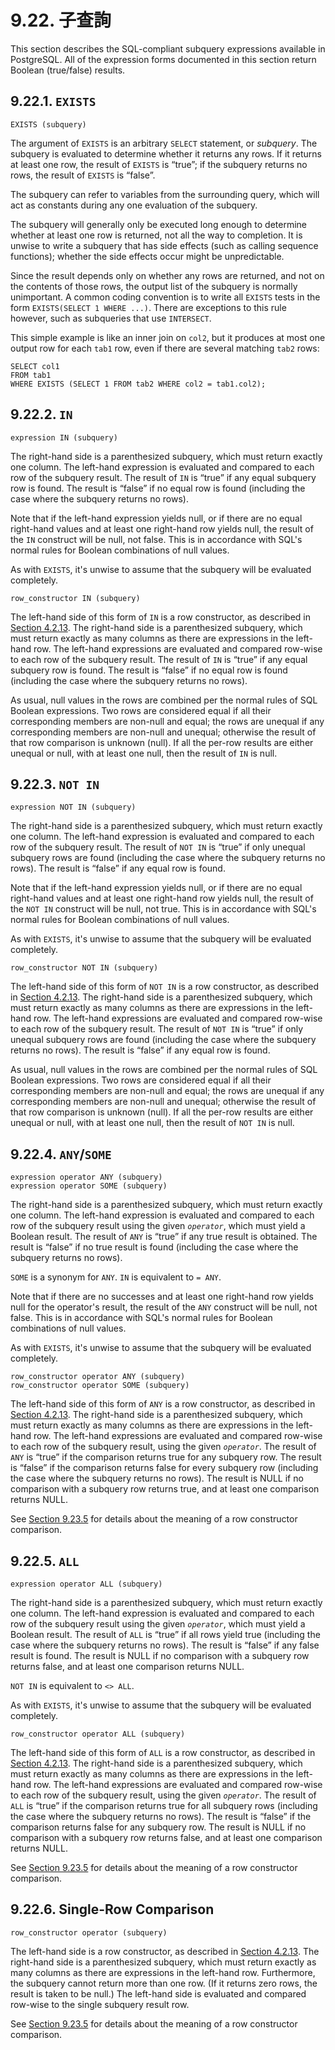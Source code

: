 # 9.22. 子查詢

This section describes the SQL-compliant subquery expressions available in PostgreSQL. All of the expression forms documented in this section return Boolean \(true/false\) results.

## 9.22.1. `EXISTS`

```text
EXISTS (subquery)
```

The argument of `EXISTS` is an arbitrary `SELECT` statement, or _subquery_. The subquery is evaluated to determine whether it returns any rows. If it returns at least one row, the result of `EXISTS` is “true”; if the subquery returns no rows, the result of `EXISTS` is “false”.

The subquery can refer to variables from the surrounding query, which will act as constants during any one evaluation of the subquery.

The subquery will generally only be executed long enough to determine whether at least one row is returned, not all the way to completion. It is unwise to write a subquery that has side effects \(such as calling sequence functions\); whether the side effects occur might be unpredictable.

Since the result depends only on whether any rows are returned, and not on the contents of those rows, the output list of the subquery is normally unimportant. A common coding convention is to write all `EXISTS` tests in the form `EXISTS(SELECT 1 WHERE ...)`. There are exceptions to this rule however, such as subqueries that use `INTERSECT`.

This simple example is like an inner join on `col2`, but it produces at most one output row for each `tab1` row, even if there are several matching `tab2` rows:

```text
SELECT col1
FROM tab1
WHERE EXISTS (SELECT 1 FROM tab2 WHERE col2 = tab1.col2);
```

## 9.22.2. `IN`

```text
expression IN (subquery)
```

The right-hand side is a parenthesized subquery, which must return exactly one column. The left-hand expression is evaluated and compared to each row of the subquery result. The result of `IN` is “true” if any equal subquery row is found. The result is “false” if no equal row is found \(including the case where the subquery returns no rows\).

Note that if the left-hand expression yields null, or if there are no equal right-hand values and at least one right-hand row yields null, the result of the `IN` construct will be null, not false. This is in accordance with SQL's normal rules for Boolean combinations of null values.

As with `EXISTS`, it's unwise to assume that the subquery will be evaluated completely.

```text
row_constructor IN (subquery)
```

The left-hand side of this form of `IN` is a row constructor, as described in [Section 4.2.13](https://www.postgresql.org/docs/12/sql-expressions.html#SQL-SYNTAX-ROW-CONSTRUCTORS). The right-hand side is a parenthesized subquery, which must return exactly as many columns as there are expressions in the left-hand row. The left-hand expressions are evaluated and compared row-wise to each row of the subquery result. The result of `IN` is “true” if any equal subquery row is found. The result is “false” if no equal row is found \(including the case where the subquery returns no rows\).

As usual, null values in the rows are combined per the normal rules of SQL Boolean expressions. Two rows are considered equal if all their corresponding members are non-null and equal; the rows are unequal if any corresponding members are non-null and unequal; otherwise the result of that row comparison is unknown \(null\). If all the per-row results are either unequal or null, with at least one null, then the result of `IN` is null.

## 9.22.3. `NOT IN`

```text
expression NOT IN (subquery)
```

The right-hand side is a parenthesized subquery, which must return exactly one column. The left-hand expression is evaluated and compared to each row of the subquery result. The result of `NOT IN` is “true” if only unequal subquery rows are found \(including the case where the subquery returns no rows\). The result is “false” if any equal row is found.

Note that if the left-hand expression yields null, or if there are no equal right-hand values and at least one right-hand row yields null, the result of the `NOT IN` construct will be null, not true. This is in accordance with SQL's normal rules for Boolean combinations of null values.

As with `EXISTS`, it's unwise to assume that the subquery will be evaluated completely.

```text
row_constructor NOT IN (subquery)
```

The left-hand side of this form of `NOT IN` is a row constructor, as described in [Section 4.2.13](https://www.postgresql.org/docs/12/sql-expressions.html#SQL-SYNTAX-ROW-CONSTRUCTORS). The right-hand side is a parenthesized subquery, which must return exactly as many columns as there are expressions in the left-hand row. The left-hand expressions are evaluated and compared row-wise to each row of the subquery result. The result of `NOT IN` is “true” if only unequal subquery rows are found \(including the case where the subquery returns no rows\). The result is “false” if any equal row is found.

As usual, null values in the rows are combined per the normal rules of SQL Boolean expressions. Two rows are considered equal if all their corresponding members are non-null and equal; the rows are unequal if any corresponding members are non-null and unequal; otherwise the result of that row comparison is unknown \(null\). If all the per-row results are either unequal or null, with at least one null, then the result of `NOT IN` is null.

## 9.22.4. `ANY`/`SOME`

```text
expression operator ANY (subquery)
expression operator SOME (subquery)
```

The right-hand side is a parenthesized subquery, which must return exactly one column. The left-hand expression is evaluated and compared to each row of the subquery result using the given _`operator`_, which must yield a Boolean result. The result of `ANY` is “true” if any true result is obtained. The result is “false” if no true result is found \(including the case where the subquery returns no rows\).

`SOME` is a synonym for `ANY`. `IN` is equivalent to `= ANY`.

Note that if there are no successes and at least one right-hand row yields null for the operator's result, the result of the `ANY` construct will be null, not false. This is in accordance with SQL's normal rules for Boolean combinations of null values.

As with `EXISTS`, it's unwise to assume that the subquery will be evaluated completely.

```text
row_constructor operator ANY (subquery)
row_constructor operator SOME (subquery)
```

The left-hand side of this form of `ANY` is a row constructor, as described in [Section 4.2.13](https://www.postgresql.org/docs/12/sql-expressions.html#SQL-SYNTAX-ROW-CONSTRUCTORS). The right-hand side is a parenthesized subquery, which must return exactly as many columns as there are expressions in the left-hand row. The left-hand expressions are evaluated and compared row-wise to each row of the subquery result, using the given _`operator`_. The result of `ANY` is “true” if the comparison returns true for any subquery row. The result is “false” if the comparison returns false for every subquery row \(including the case where the subquery returns no rows\). The result is NULL if no comparison with a subquery row returns true, and at least one comparison returns NULL.

See [Section 9.23.5](https://www.postgresql.org/docs/12/functions-comparisons.html#ROW-WISE-COMPARISON) for details about the meaning of a row constructor comparison.

## 9.22.5. `ALL`

```text
expression operator ALL (subquery)
```

The right-hand side is a parenthesized subquery, which must return exactly one column. The left-hand expression is evaluated and compared to each row of the subquery result using the given _`operator`_, which must yield a Boolean result. The result of `ALL` is “true” if all rows yield true \(including the case where the subquery returns no rows\). The result is “false” if any false result is found. The result is NULL if no comparison with a subquery row returns false, and at least one comparison returns NULL.

`NOT IN` is equivalent to `<> ALL`.

As with `EXISTS`, it's unwise to assume that the subquery will be evaluated completely.

```text
row_constructor operator ALL (subquery)
```

The left-hand side of this form of `ALL` is a row constructor, as described in [Section 4.2.13](https://www.postgresql.org/docs/12/sql-expressions.html#SQL-SYNTAX-ROW-CONSTRUCTORS). The right-hand side is a parenthesized subquery, which must return exactly as many columns as there are expressions in the left-hand row. The left-hand expressions are evaluated and compared row-wise to each row of the subquery result, using the given _`operator`_. The result of `ALL` is “true” if the comparison returns true for all subquery rows \(including the case where the subquery returns no rows\). The result is “false” if the comparison returns false for any subquery row. The result is NULL if no comparison with a subquery row returns false, and at least one comparison returns NULL.

See [Section 9.23.5](https://www.postgresql.org/docs/12/functions-comparisons.html#ROW-WISE-COMPARISON) for details about the meaning of a row constructor comparison.

## 9.22.6. Single-Row Comparison

```text
row_constructor operator (subquery)
```

The left-hand side is a row constructor, as described in [Section 4.2.13](https://www.postgresql.org/docs/12/sql-expressions.html#SQL-SYNTAX-ROW-CONSTRUCTORS). The right-hand side is a parenthesized subquery, which must return exactly as many columns as there are expressions in the left-hand row. Furthermore, the subquery cannot return more than one row. \(If it returns zero rows, the result is taken to be null.\) The left-hand side is evaluated and compared row-wise to the single subquery result row.

See [Section 9.23.5](https://www.postgresql.org/docs/12/functions-comparisons.html#ROW-WISE-COMPARISON) for details about the meaning of a row constructor comparison.

